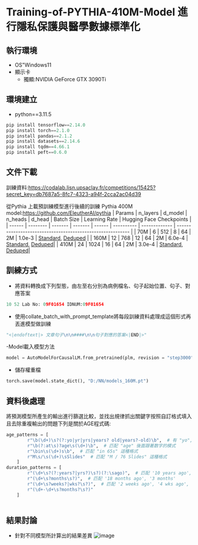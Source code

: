 # Training-of-PYTHIA-410M-Model 進行隱私保護與醫學數據標準化


## 執行環境
- OS"Windows11
- 顯示卡
	- 獨顯:NVIDIA GeForce GTX 3090Ti

## 環境建立
- python==3.11.5
```python
pip install tensorflow==2.14.0
pip install torch==2.1.0
pip install pandas==2.1.2
pip install datasets==2.14.6
pip install tqdm==4.66.1
pip install peft==0.6.0

```


## 文件下載
訓練資料:https://codalab.lisn.upsaclay.fr/competitions/15425?secret_key=db7687a5-8fc7-4323-a94f-2cca2ac04d39

從Pythia 上載預訓練模型進行後續的訓練
Pythia 400M model:https://github.com/EleutherAI/pythia
| Params | n_layers | d_model | n_heads | d_head | Batch Size | Learning Rate | Hugging Face Checkpoints                                                |
| ------ | -------- | ------- | ------- | ------ | ---------- | ------------- | ---------------------------------------------------------- |
| 70M    | 6        | 512     | 8       | 64     | 2M         | 1.0e-3          | [Standard](https://huggingface.co/EleutherAI/pythia-70m), [Deduped](https://huggingface.co/EleutherAI/pythia-70m-deduped)  |
| 160M   | 12       | 768     | 12      | 64     | 2M         | 6.0e-4          | [Standard](https://huggingface.co/EleutherAI/pythia-160m), [Deduped](https://huggingface.co/EleutherAI/pythia-160m-deduped)|
| 410M   | 24       | 1024    | 16      | 64     | 2M         | 3.0e-4          | [Standard](https://huggingface.co/EleutherAI/pythia-410m), [Deduped](https://huggingface.co/EleutherAI/pythia-410m-deduped)|

## 訓練方式
- 將資料轉換成下列型態，由左至右分別為病例檔名、句子起始位置、句子、對應答案
```python
10 52 Lab No: 09F01654 IDNUM:09F01654    
```
- 使用collate_batch_with_prompt_template將每段訓練資料處理成這個形式再丟進模型做訓練
```python
"<|endoftext|> 文章句子\n\n####\n\n句子對應的答案<|END|>" 
```
-Model載入模型方法
```python
model = AutoModelForCausalLM.from_pretrained(plm, revision = "step3000", config = config)
```
-  儲存權重檔
```python
torch.save(model.state_dict(), "D:/NN/models_160M.pt") 
```
## 資料後處理
將預測模型所產生的輸出進行篩選比較，並找出規律抓出關鍵字按照自訂格式填入且去除重複輸出的問題下列是關於AGE程式碼:
```python
age_patterns = [
        r"\b(\d+)\s?(?:yo|yr|yrs|years? old|years?-old)\b",  # 有 "yo", "yr", "yrs" 的年龄数字
        r"\b(?:at\s)?age\s(\d+)\b",  # 匹配 "age" 後面跟著数字的模式
        r"\bin\s(\d+)s\b",  # 匹配 "in 65s" 這種格式
        r"M\s/\s(\d+)\sSlides"  # 匹配 "M / 76 Slides" 這種格式
    ]
duration_patterns = [
        r"(\d+\s?(?:years?|yrs?)\s?)(?:\sago)",  # 匹配 '10 years ago', '13 yrs ago', '20years ago', " 1 year ago", " 1 years ago"
        r"(\d+\s?months\s?)",  # 匹配 '18 months ago', '3 months'
        r"(\d+\s?weeks?|wks?\s?)",  # 匹配 '2 weeks ago', '4 wks ago', '36 week'
        r"(\d+-\d+\s?months?\s?)"
    ]
    

```
## 結果討論
- 針對不同模型所計算出的結果差異
![image](https://github.com/alexcheng0316/Training-of-PYTHIA-400M-Model-Privacy-Protection-and-Standardization-of-Medical-Data/assets/152590195/15c202fe-c7d8-4d73-a1b6-dcc31c4e8474)

